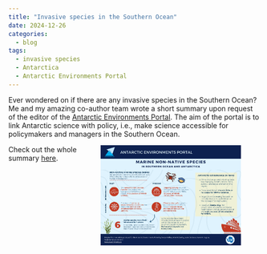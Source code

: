 ```yaml
---
title: "Invasive species in the Southern Ocean"
date: 2024-12-26
categories:
  - blog
tags:
  - invasive species
  - Antarctica
  - Antarctic Environments Portal
---
```


Ever wondered on if there are any invasive species in the Southern Ocean? Me and my amazing co-author team wrote a short summary upon request of the editor of the [Antarctic Environments Portal](https://environments.aq/). The aim of the portal is to link Antarctic science with policy, i.e., make science accessible for policymakers and managers in the Southern Ocean. 

<figure>
   <img src="/assets/images/Infographic_nnms.png" style="float: right;" height = "200" alt="">
</figure>

Check out the whole summary [here](https://environments.aq/publications/marine-non-native-species-in-the-southern-ocean-and-antarctica/). 
